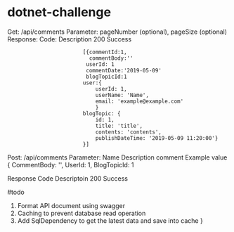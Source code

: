 # dotnet-challenge

Get: /api/comments
Parameter: pageNumber (optional), pageSize (optional)
Response: 
		Code:				Description
		200				    Success
		
							[{commentId:1,
							  commentBody:''
							 userId: 1
							 commentDate:'2019-05-09'
							 blogTopicId:1
							user:{
								userId: 1,
								userName: 'Name',
								email: 'example@example.com'
								}
							blogTopic: { 
								id: 1,
								title: 'title',
								contents: 'contents',
								publishDateTime: '2019-05-09 11:20:00'}
							}]

Post: /api/comments
Parameter: 
Name							Description
comment							Example value
								{
									CommentBody: '',
									UserId: 1,
									BlogTopicId: 1

Response
Code							Descriptoin
200								Success


#todo
1. Format API document using swagger
2. Caching to prevent database read operation
3. Add SqlDependency to get the latest data and save into cache
								}
